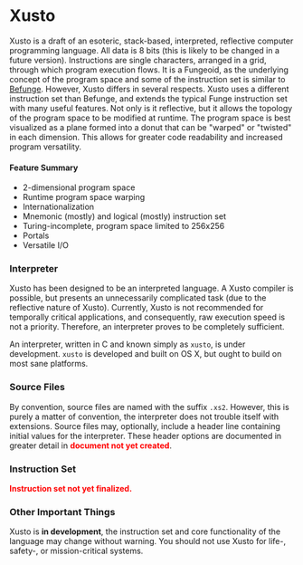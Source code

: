 Xusto
=====

Xusto is a draft of an esoteric, stack-based, interpreted, reflective computer programming language. All data is 8 bits (this is likely to be changed in a future version). Instructions are single characters, arranged in a grid, through which program execution flows. It is a Fungeoid, as the underlying concept of the program space and some of the instruction set is similar to [Befunge](http://en.wikipedia.org/wiki/Befunge). However, Xusto differs in several respects. Xusto uses a different instruction set than Befunge, and extends the typical Funge instruction set with many useful features. Not only is it reflective, but it allows the topology of the program space to be modified at runtime. The program space is best visualized as a plane formed into a donut that can be "warped" or "twisted" in each dimension. This allows for greater code readability and increased program versatility.

#### Feature Summary

* 2-dimensional program space
* Runtime program space warping
* Internationalization
* Mnemonic (mostly) and logical (mostly) instruction set
* Turing-incomplete, program space limited to 256x256
* Portals
* Versatile I/O

### Interpreter

Xusto has been designed to be an interpreted language. A Xusto compiler is possible, but presents an unnecessarily complicated task (due to the reflective nature of Xusto). Currently, Xusto is not recommended for temporally critical applications, and consequently, raw execution speed is not a priority. Therefore, an interpreter proves to be completely sufficient.

An interpreter, written in C and known simply as `xusto`, is under development. `xusto` is developed and built on OS X, but ought to build on most sane platforms.

### Source Files

By convention, source files are named with the suffix `.xs2`. However, this is purely a matter of convention, the interpreter does not trouble itself with extensions. Source files may, optionally, include a header line containing initial values for the interpreter. These header options are documented in greater detail in <b style="color:red;">document not yet created</b>.

### Instruction Set

<b style="color:red;">Instruction set not yet finalized.</b>

### Other Important Things

Xusto is **in development**, the instruction set and core functionality of the language may change without warning. You should not use Xusto for life-, safety-, or mission-critical systems.
